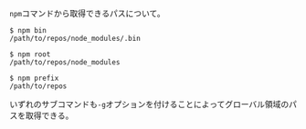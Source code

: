 ---
---
`npm`コマンドから取得できるパスについて。

```console
$ npm bin
/path/to/repos/node_modules/.bin
```

```console
$ npm root
/path/to/repos/node_modules
```

```console
$ npm prefix
/path/to/repos
```

いずれのサブコマンドも`-g`オプションを付けることによってグローバル領域のパスを取得できる。
